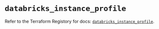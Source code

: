 # `databricks_instance_profile`

Refer to the Terraform Registory for docs: [`databricks_instance_profile`](https://registry.terraform.io/providers/databricks/databricks/1.25.1/docs/resources/instance_profile).
